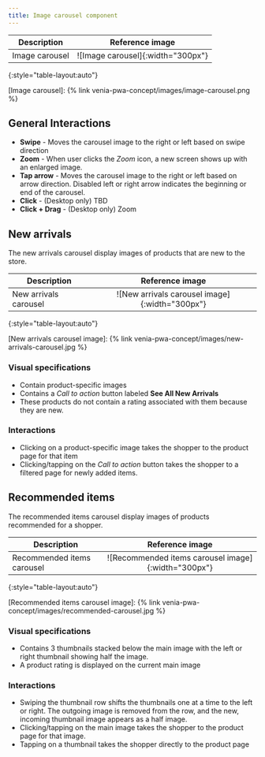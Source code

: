 ```yaml
---
title: Image carousel component
---
```


| Description    | Reference image                   |
| -------------- | :-------------------------------: |
| Image carousel | ![Image carousel]{:width="300px"} |
{:style="table-layout:auto"}

[Image carousel]: {% link venia-pwa-concept/images/image-carousel.png %}

## General Interactions

* **Swipe** - Moves the carousel image to the right or left based on swipe direction
* **Zoom** - When user clicks the *Zoom* icon, a new screen shows up with an enlarged image.
* **Tap arrow** - Moves the carousel image to the right or left based on arrow direction.
  Disabled left or right arrow indicates the beginning or end of the carousel.
* **Click** - (Desktop only) TBD
* **Click + Drag** - (Desktop only) Zoom

## New arrivals 

The new arrivals carousel display images of products that are new to the store.

| Description    | Reference image                   |
| -------------- | :-------------------------------: |
| New arrivals carousel | ![New arrivals carousel image]{:width="300px"} |
{:style="table-layout:auto"}

[New arrivals carousel image]: {% link venia-pwa-concept/images/new-arrivals-carousel.jpg %}

### Visual specifications

* Contain product-specific images
* Contains a _Call to action_ button labeled **See All New Arrivals**
* These products do not contain a rating associated with them because they are new.

### Interactions

* Clicking on a product-specific image takes the shopper to the product page for that item
* Clicking/tapping on the _Call to action_ button takes the shopper to a filtered page for newly added items.

## Recommended items

The recommended items carousel display images of products recommended for a shopper.

| Description    | Reference image                   |
| -------------- | :-------------------------------: |
| Recommended items carousel | ![Recommended items carousel image]{:width="300px"} |
{:style="table-layout:auto"}

[Recommended items carousel image]: {% link venia-pwa-concept/images/recommended-carousel.jpg %}

### Visual specifications

* Contains 3 thumbnails stacked below the main image with the left or right thumbnail showing half the image.
* A product rating is displayed on the current main image

### Interactions

* Swiping the thumbnail row shifts the thumbnails one at a time to the left or right.
  The outgoing image is removed from the row, and the new, incoming thumbnail image appears as a half image.
* Clicking/tapping on the main image takes the shopper to the product page for that image.
* Tapping on a thumbnail takes the shopper directly to the product page


